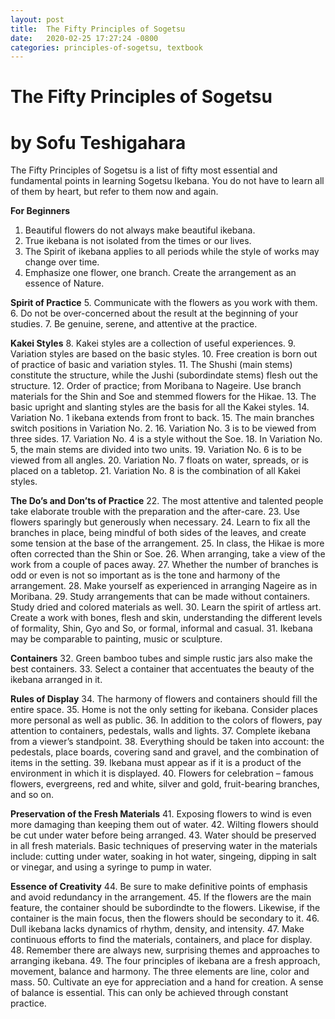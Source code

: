 ```yaml
---
layout: post
title:  The Fifty Principles of Sogetsu
date:   2020-02-25 17:27:24 -0800
categories: principles-of-sogetsu, textbook
---
```

# The Fifty Principles of Sogetsu
# by Sofu Teshigahara

The Fifty Principles of Sogetsu is a list of fifty most essential and fundamental points in learning Sogetsu Ikebana. You do not have to learn all of them by heart, but refer to them now and again.

**For Beginners**
1. Beautiful flowers do not always make beautiful ikebana.
2. True ikebana is not isolated from the times or our lives.
3. The Spirit of ikebana applies to all periods while the style of works may change over time.
4. Emphasize one flower, one branch. Create the arrangement as an essence of Nature.

**Spirit of Practice**
5. Communicate with the flowers as you work with them.
6. Do not be over-concerned about the result at the beginning of your studies.
7. Be genuine, serene, and attentive at the practice.

**Kakei Styles**
8. Kakei styles are a collection of useful experiences.
9. Variation styles are based on the basic styles.
10. Free creation is born out of practice of basic and variation styles.
11. The Shushi (main stems) constitute the structure, while the Jushi (subordindate stems) flesh out the structure.
12. Order of practice; from Moribana to Nageire. Use branch materials for the Shin and Soe and stemmed flowers for the Hikae.
13. The basic upright and slanting styles are the basis for all the Kakei styles.
14. Variation No. 1 ikebana extends from front to back.
15. The main branches switch positions in Variation No. 2.
16. Variation No. 3 is to be viewed from three sides.
17. Variation No. 4 is a style without the Soe.
18. In Variation No. 5, the main stems are divided into two units.
19. Variation No. 6 is to be viewed from all angles.
20. Variation No. 7 floats on water, spreads, or is placed on a tabletop.
21. Variation No. 8 is the combination of all Kakei styles.

**The Do’s and Don’ts of Practice**
22. The most attentive and talented people take elaborate trouble with the preparation and the after-care.
23. Use flowers sparingly but generously when necessary.
24. Learn to fix all the branches in place, being mindful of both sides of the leaves, and create some tension at the base of the arrangement.
25. In class, the Hikae is more often corrected than the Shin or Soe. 
26. When arranging, take a view of the work from a couple of paces away.
27. Whether the number of branches is odd or even is not so important as is the tone and harmony of the arrangement.
28. Make yourself as experienced in arranging Nageire as in Moribana. 
29. Study arrangements that can be made without containers. Study dried and colored materials as well.
30. Learn the spirit of artless art. Create a work with bones, flesh and skin, understanding the different levels of formality, Shin, Gyo and So, or formal, informal and casual.
31. Ikebana may be comparable to painting, music or sculpture.

**Containers**
32. Green bamboo tubes and simple rustic jars also make the best containers.
33. Select a container that accentuates the beauty of the ikebana arranged in it.

**Rules of Display**
34. The harmony of flowers and containers should fill the entire space.
35. Home is not the only setting for ikebana. Consider places more personal as well as public.
36. In addition to the colors of flowers, pay attention to containers, pedestals, walls and lights.
37. Complete ikebana from a viewer’s standpoint.
38. Everything should be taken into account: the pedestals, place boards, covering sand and gravel, and the combination of items in the setting.
39. Ikebana must appear as if it is a product of the environment in which it is displayed.
40. Flowers for celebration – famous flowers, evergreens, red and white, silver and gold, fruit-bearing branches, and so on.

**Preservation of the Fresh Materials**
41. Exposing flowers to wind is even more damaging than keeping them out of water.
42. Wilting flowers should be cut under water before being arranged.
43. Water should be preserved in all fresh materials. Basic techniques of preserving water in the materials include: cutting under water, soaking in hot water, singeing, dipping in salt or vinegar, and using a syringe to pump in water.

**Essence of Creativity**
44. Be sure to make definitive points of emphasis and avoid redundancy in the arrangement.
45. If the flowers are the main feature, the container should be subordindte to the flowers. Likewise, if the container is the main focus, then the flowers should be secondary to it.
46. Dull ikebana lacks dynamics of rhythm, density, and intensity.
47. Make continuous efforts to find the materials, containers, and place for display.
48. Remember there are always new, surprising themes and approaches to arranging ikebana.
49. The four principles of ikebana are a fresh approach, movement, balance and harmony. The three elements are line, color and mass.
50. Cultivate an eye for appreciation and a hand for creation. A sense of balance is essential. This can only be achieved through constant practice.
